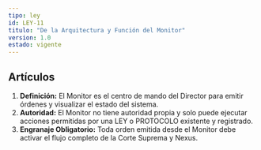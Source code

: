 ```yaml
---
tipo: ley
id: LEY-11
titulo: "De la Arquitectura y Función del Monitor"
version: 1.0
estado: vigente
---
```

## Artículos
1.  **Definición:** El Monitor es el centro de mando del Director para emitir órdenes y visualizar el estado del sistema.
2.  **Autoridad:** El Monitor no tiene autoridad propia y solo puede ejecutar acciones permitidas por una LEY o PROTOCOLO existente y registrado.
3.  **Engranaje Obligatorio:** Toda orden emitida desde el Monitor debe activar el flujo completo de la Corte Suprema y Nexus.
